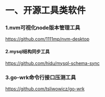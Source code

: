 # 一、开源工具类软件
### 1.nvm可视化node版本管理工具
https://github.com/1111mp/nvm-desktop

#### 2.mysql结构同步工具
https://github.com/hidu/mysql-schema-sync

### 3.go-wrk命令行接口压测工具
https://github.com/tsliwowicz/go-wrk
